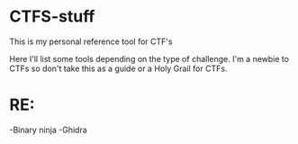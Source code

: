 # CTFS-stuff
This is my personal reference tool for CTF's


Here I'll list some tools depending on the type of challenge. I'm a newbie to CTFs so don't take this as a guide or a Holy Grail for CTFs. 

# RE:
-Binary ninja
-Ghidra

